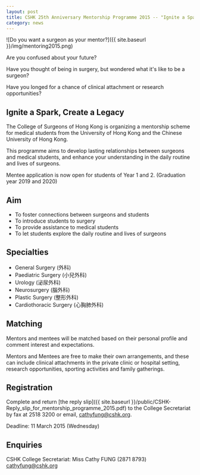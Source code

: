 ```yaml
---
layout: post
title: CSHK 25th Anniversary Mentorship Programme 2015 -- "Ignite a Spark, Create a Legacy"
category: news
---
```

![Do you want a surgeon as your mentor?]({{ site.baseurl }}/img/mentoring2015.png)

Are you confused about your future?

Have you thought of being in surgery, but wondered what it's like to be a surgeon?

Have you longed for a chance of clinical attachment or research opportunities?

## Ignite a Spark, Create a Legacy

The College of Surgeons of Hong Kong is organizing a mentorship scheme for medical students from the University of Hong Kong and the Chinese University of Hong Kong.

This programme aims to develop lasting relationships between surgeons and medical students, and enhance your understanding in the daily routine and lives of surgeons.

Mentee application is now open for students of Year 1 and 2. (Graduation year 2019 and 2020)

## Aim
- To foster connections between surgeons and students
- To introduce students to surgery
- To provide assistance to medical students
- To let students explore the daily routine and lives of surgeons

## Specialties
- General Surgery (外科)
- Paediatric Surgery (小兒外科)
- Urology (泌尿外科)
- Neurosurgery (腦外科)
- Plastic Surgery (整形外科)
- Cardiothoracic Surgery (心胸肺外科)

## Matching
Mentors and mentees will be matched based on their personal profile and comment interest and expectations. 

Mentors and Mentees are free to make their own arrangements, and these can include clinical attachments in the private clinic or hospital setting, research opportunities, sporting activities and family gatherings.

## Registration
Complete and return [the reply slip]({{ site.baseurl }}/public/CSHK-Reply_slip_for_mentorship_programme_2015.pdf) to the College Secretariat by fax at 2518 3200 or email, [cathyfung@cshk.org](mailto:cathyfung@cshk.org).

Deadline: 11 March 2015 (Wednesday)

## Enquiries
CSHK College Secretariat: Miss Cathy FUNG (2871 8793) [cathyfung@cshk.org](mailto:cathyfung@cshk.org)
